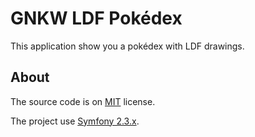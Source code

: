 # GNKW LDF Pokédex

This application show you a pokédex with LDF drawings.

## About

The source code is on [MIT](http://opensource.org/licenses/MIT) license.

The project use [Symfony 2.3.x](http://symfony.com/).